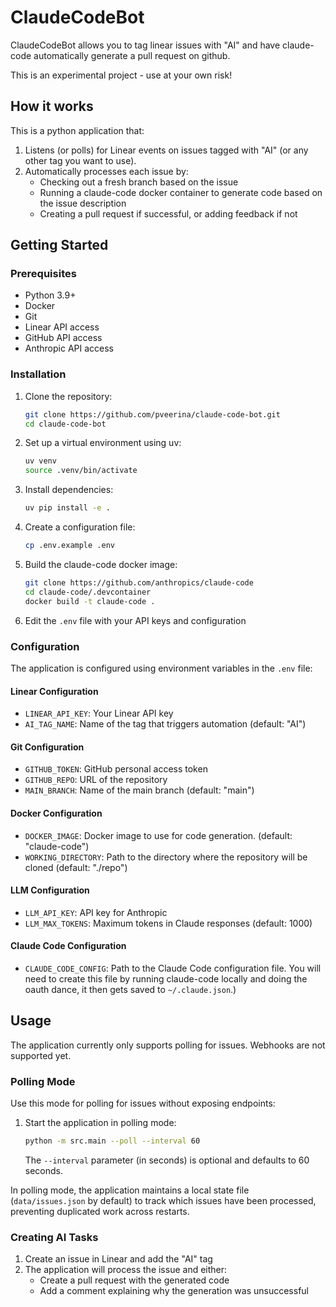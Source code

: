 # ClaudeCodeBot

ClaudeCodeBot allows you to tag linear issues with "AI" and have claude-code automatically generate a pull request on github.

This is an experimental project - use at your own risk!

## How it works

This is a python application that:

1. Listens (or polls) for Linear events on issues tagged with "AI" (or any other tag you want to use).
2. Automatically processes each issue by:
   - Checking out a fresh branch based on the issue
   - Running a claude-code docker container to generate code based on the issue description
   - Creating a pull request if successful, or adding feedback if not

## Getting Started

### Prerequisites
- Python 3.9+
- Docker
- Git
- Linear API access
- GitHub API access
- Anthropic API access

### Installation

1. Clone the repository:
   ```bash
   git clone https://github.com/pveerina/claude-code-bot.git
   cd claude-code-bot
   ```

2. Set up a virtual environment using uv: 
   ```bash
   uv venv
   source .venv/bin/activate  
   ```

3. Install dependencies:
   ```bash
   uv pip install -e .
   ```

4. Create a configuration file:
   ```bash
   cp .env.example .env
   ```

5. Build the claude-code docker image:
   ```bash
   git clone https://github.com/anthropics/claude-code
   cd claude-code/.devcontainer
   docker build -t claude-code .
   ```

6. Edit the `.env` file with your API keys and configuration

### Configuration

The application is configured using environment variables in the `.env` file:

#### Linear Configuration
- `LINEAR_API_KEY`: Your Linear API key
- `AI_TAG_NAME`: Name of the tag that triggers automation (default: "AI")

#### Git Configuration
- `GITHUB_TOKEN`: GitHub personal access token
- `GITHUB_REPO`: URL of the repository
- `MAIN_BRANCH`: Name of the main branch (default: "main")

#### Docker Configuration
- `DOCKER_IMAGE`: Docker image to use for code generation. (default: "claude-code")
- `WORKING_DIRECTORY`: Path to the directory where the repository will be cloned (default: "./repo")

#### LLM Configuration
- `LLM_API_KEY`: API key for Anthropic
- `LLM_MAX_TOKENS`: Maximum tokens in Claude responses (default: 1000)

#### Claude Code Configuration
- `CLAUDE_CODE_CONFIG`: Path to the Claude Code configuration file. You will need to create this file by running claude-code locally and doing the oauth dance, it then gets saved to `~/.claude.json`.)


## Usage

The application currently only supports polling for issues. Webhooks are not supported yet.

### Polling Mode 

Use this mode for polling for issues without exposing endpoints:

1. Start the application in polling mode:
   ```bash
   python -m src.main --poll --interval 60
   ```
   The `--interval` parameter (in seconds) is optional and defaults to 60 seconds.

In polling mode, the application maintains a local state file (`data/issues.json` by default) to track which issues have been processed, preventing duplicated work across restarts.

### Creating AI Tasks

1. Create an issue in Linear and add the "AI" tag
2. The application will process the issue and either:
   - Create a pull request with the generated code
   - Add a comment explaining why the generation was unsuccessful

